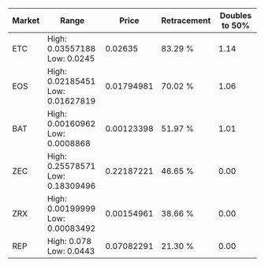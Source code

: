 | Market | Range | Price| Retracement | Doubles to 50% |
| --- | --- | --- | --- | --- |
| ETC | High: 0.03557188<br />Low: 0.0245 | 0.02635 | 83.29 % | 1.14 |
| EOS | High: 0.02185451<br />Low: 0.01627819 | 0.01794981 | 70.02 % | 1.06 |
| BAT | High: 0.00160962<br />Low: 0.0008868 | 0.00123398 | 51.97 % | 1.01 |
| ZEC | High: 0.25578571<br />Low: 0.18309496 | 0.22187221 | 46.65 % | 0.00 |
| ZRX | High: 0.00199999<br />Low: 0.00083492 | 0.00154961 | 38.66 % | 0.00 |
| REP | High: 0.078<br />Low: 0.0443 | 0.07082291 | 21.30 % | 0.00 |
